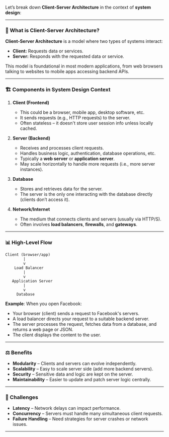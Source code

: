 Let’s break down **Client-Server Architecture** in the context of **system design**:

---

### 🚦 What is Client-Server Architecture?

**Client-Server Architecture** is a model where two types of systems interact:

* **Client:** Requests data or services.
* **Server:** Responds with the requested data or service.

This model is foundational in most modern applications, from web browsers talking to websites to mobile apps accessing backend APIs.

---

### 🏗️ Components in System Design Context

1. **Client (Frontend)**

   * This could be a browser, mobile app, desktop software, etc.
   * It sends requests (e.g., HTTP requests) to the server.
   * Often stateless – it doesn't store user session info unless locally cached.

2. **Server (Backend)**

   * Receives and processes client requests.
   * Handles business logic, authentication, database operations, etc.
   * Typically a **web server** or **application server**.
   * May scale horizontally to handle more requests (i.e., more server instances).

3. **Database**

   * Stores and retrieves data for the server.
   * The server is the only one interacting with the database directly (clients don’t access it).

4. **Network/Internet**

   * The medium that connects clients and servers (usually via HTTP/S).
   * Often involves **load balancers**, **firewalls**, and **gateways**.

---

### 📊 High-Level Flow

```text
Client (browser/app)
        |
        v
    Load Balancer
        |
        v
   Application Server
        |
        v
     Database
```

**Example**: When you open Facebook:

* Your browser (client) sends a request to Facebook's servers.
* A load balancer directs your request to a suitable backend server.
* The server processes the request, fetches data from a database, and returns a web page or JSON.
* The client displays the content to the user.

---

### ⚖️ Benefits

* **Modularity** – Clients and servers can evolve independently.
* **Scalability** – Easy to scale server side (add more backend servers).
* **Security** – Sensitive data and logic are kept on the server.
* **Maintainability** – Easier to update and patch server logic centrally.

---

### 🚧 Challenges

* **Latency** – Network delays can impact performance.
* **Concurrency** – Servers must handle many simultaneous client requests.
* **Failure Handling** – Need strategies for server crashes or network issues.

---